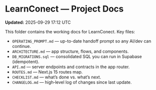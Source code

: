 # LearnConect — Project Docs
**Updated:** 2025-09-29 17:12 UTC

This folder contains the working docs for LearnConect. Key files:

- `OPERATING_PROMPT.md` — up-to-date handoff prompt so any AI/dev can continue.
- `ARCHITECTURE.md` — app structure, flows, and components.
- `DB_MIGRATIONS.sql` — consolidated SQL you can run in Supabase (idempotent).
- `API.md` — server endpoints and contracts in the app router.
- `ROUTES.md` — Next.js 15 routes map.
- `CHECKLIST.md` — what’s done vs. what’s next.
- `CHANGELOG.md` — high‑level log of changes since last update.
